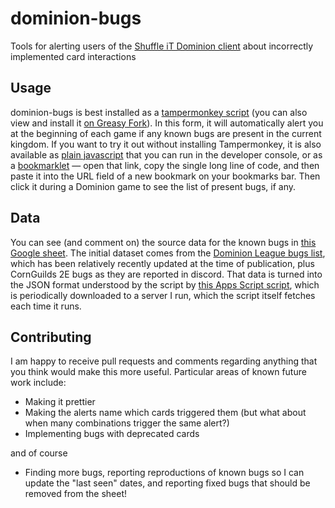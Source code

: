 # dominion-bugs
Tools for alerting users of the [Shuffle iT Dominion client](https://dominion.games) about incorrectly implemented card interactions

## Usage

dominion-bugs is best installed as a [tampermonkey script](https://github.com/jseakle/dominion-bugs/blob/main/tampermonkey-script.js) (you can also view and install it [on Greasy Fork](https://greasyfork.org/en/scripts/489117-dominion-bugs)). In this form, it will automatically alert you at the beginning of each game if any known bugs are present in the current kingdom. If you want to try it out without installing Tampermonkey, it is also available as [plain javascript](https://github.com/jseakle/dominion-bugs/blob/main/bugs.js) that you can run in the developer console, or as a [bookmarklet](https://github.com/jseakle/dominion-bugs/blob/main/bookmarklet) — open that link, copy the single long line of code, and then paste it into the URL field of a new bookmark on your bookmarks bar. Then click it during a Dominion game to see the list of present bugs, if any.

## Data

You can see (and comment on) the source data for the known bugs in [this Google sheet](https://docs.google.com/spreadsheets/d/1R-W1s4BW7p2j3kg9r3UC_O5TfQarj-WsFVhKBPyWTIQ/edit?usp=sharing). The initial dataset comes from the [Dominion League bugs list](https://dominionleague.org/resources#dominion-online-bugs), which has been relatively recently updated at the time of publication, plus CornGuilds 2E bugs as they are reported in discord. That data is turned into the JSON format understood by the script by [this Apps Script script](https://script.google.com/u/0/home/projects/1xEBjAQu_K-tpTYdn0P888SVd9TSbRcDjHZ_TG9vm0fSzZLpVPgMDEEYW/edit), which is periodically downloaded to a server I run, which the script itself fetches each time it runs.

## Contributing

I am happy to receive pull requests and comments regarding anything that you think would make this more useful. Particular areas of known future work include:

* Making it prettier
* Making the alerts name which cards triggered them (but what about when many combinations trigger the same alert?)
* Implementing bugs with deprecated cards

and of course

* Finding more bugs, reporting reproductions of known bugs so I can update the "last seen" dates, and reporting fixed bugs that should be removed from the sheet!
